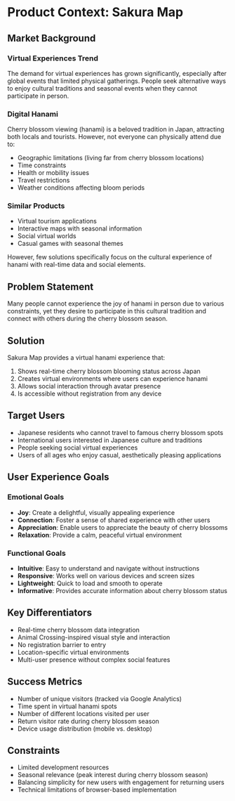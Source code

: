 # Product Context: Sakura Map

## Market Background

### Virtual Experiences Trend
The demand for virtual experiences has grown significantly, especially after global events that limited physical gatherings. People seek alternative ways to enjoy cultural traditions and seasonal events when they cannot participate in person.

### Digital Hanami
Cherry blossom viewing (hanami) is a beloved tradition in Japan, attracting both locals and tourists. However, not everyone can physically attend due to:
- Geographic limitations (living far from cherry blossom locations)
- Time constraints
- Health or mobility issues
- Travel restrictions
- Weather conditions affecting bloom periods

### Similar Products
- Virtual tourism applications
- Interactive maps with seasonal information
- Social virtual worlds
- Casual games with seasonal themes

However, few solutions specifically focus on the cultural experience of hanami with real-time data and social elements.

## Problem Statement
Many people cannot experience the joy of hanami in person due to various constraints, yet they desire to participate in this cultural tradition and connect with others during the cherry blossom season.

## Solution
Sakura Map provides a virtual hanami experience that:
1. Shows real-time cherry blossom blooming status across Japan
2. Creates virtual environments where users can experience hanami
3. Allows social interaction through avatar presence
4. Is accessible without registration from any device

## Target Users
- Japanese residents who cannot travel to famous cherry blossom spots
- International users interested in Japanese culture and traditions
- People seeking social virtual experiences
- Users of all ages who enjoy casual, aesthetically pleasing applications

## User Experience Goals

### Emotional Goals
- **Joy**: Create a delightful, visually appealing experience
- **Connection**: Foster a sense of shared experience with other users
- **Appreciation**: Enable users to appreciate the beauty of cherry blossoms
- **Relaxation**: Provide a calm, peaceful virtual environment

### Functional Goals
- **Intuitive**: Easy to understand and navigate without instructions
- **Responsive**: Works well on various devices and screen sizes
- **Lightweight**: Quick to load and smooth to operate
- **Informative**: Provides accurate information about cherry blossom status

## Key Differentiators
- Real-time cherry blossom data integration
- Animal Crossing-inspired visual style and interaction
- No registration barrier to entry
- Location-specific virtual environments
- Multi-user presence without complex social features

## Success Metrics
- Number of unique visitors (tracked via Google Analytics)
- Time spent in virtual hanami spots
- Number of different locations visited per user
- Return visitor rate during cherry blossom season
- Device usage distribution (mobile vs. desktop)

## Constraints
- Limited development resources
- Seasonal relevance (peak interest during cherry blossom season)
- Balancing simplicity for new users with engagement for returning users
- Technical limitations of browser-based implementation
